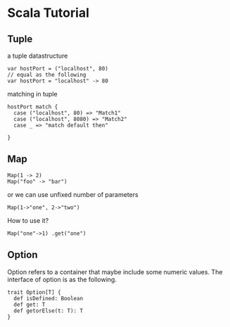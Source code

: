# Scala Tutorial

## Tuple
a tuple datastructure
```
var hostPort = ("localhost", 80)
// equal as the following
var hostPort = "localhost" -> 80
```

matching in tuple
```
hostPort match {
  case ("localhost", 80) => "Match1"
  case ("localhost", 8080) => "Match2"
  case _ => "match default then"
  
}
```

## Map
```
Map(1 -> 2)
Map("foo" -> "bar")
```
or we can use unfixed number of parameters
```
Map(1->"one", 2->"two")
```

How to use it?
```
Map("one"->1) .get("one")
```
## Option
Option refers to a container that maybe include some numeric values.
The interface of option is as the following.
```
trait Option[T] {
  def isDefined: Boolean
  def get: T
  def getorElse(t: T): T
}
```
